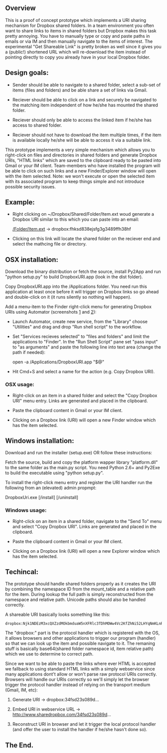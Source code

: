 ## Overview

This is a proof of concept prototype which implements a URI sharing mechanism
for Dropbox shared folders. In a team environment you often want to share links
to items in shared folders but Dropbox makes this task pretty annoying. You
have to manually type or copy and paste paths in emails or via IM and then
manually navigate to the items of interest. The experimental "Get Shareable
Link" is pretty broken as well since it gives you a (public!) shortened URL
which will re-download the item instead of pointing directly to copy you
already have in your local Dropbox folder.

## Design goals:

  - Sender should be able to navigate to a shared folder, select a sub-set of
    items (files and folders) and be able share a set of links via Gmail.

  - Reciever should be able to click on a link and securely be navigated to the
    matching item independent of how he/she has mounted the shared folder.

  - Reciever should only be able to access the linked item if he/she has access
    to shared folder.

  - Reciever should not have to download the item multiple times, if the item
    is available locally he/she will be able to access it via a suitable link.

This prototype implements a very simple mechanism which allows you to
right-click on files and directories in shared folders and generate Dropbox
URIs, "HTML links" which are saved to the clipboard ready to be pasted into
Gmail or your IM client. Team-members who have installed the program will be
able to click on such links and a new Finder/Explorer window will open with the
item selected. Note: we won't execute or open the selected item with its
associated program to keep things simple and not introduce possible security
issues.

## Example:

  - Right clicking on ~/Dropbox/Shared/Folder/Item.ext woud generate a Dropbox
    URI similar to this which you can paste into an email:

    [/Folder/Item.ext](#) -> dropbox:fhksd838ejsfg3g3489ffh38hf

  - Clicking on this link will locate the shared folder on the reciever end and
    select the mathcing file or directory.

## OSX installation:

  Download the binary distribution or fetch the source, install Py2App and run
  "python setup.py" to build DropboxURI.app (look in the dist folder).

  Copy DropboxURI.app into the /Applications folder. You need run this
  application at least once before it will trigger on Dropbox links so go ahead
  and double-click on it (it runs silently so nothing will happen).

  Add a menu-item to the Finder right-click menu for generating Dropbox URIs
  using Automator (screenshots [1][s1] and [2][s2]):

  - Launch Automator, create new service, from the "Library" choose "Utilities"
    and drag and drop "Run shell script" to the workflow.

  - Set "Services recieves selected" to "files and folders" and limit the
    applications to "Finder". In the "Run Shell Script" pane set "pass input"
    to "as arguments" and paste the following line into text area (change the
    path if needed):

      open -a /Applications/DropboxURI.app "$@"

  - Hit Cmd+S and select a name for the action (e.g. Copy Dropbox URI).

### OSX usage:

  - Right-click on an item in a shared folder and select the "Copy Dropbox URI"
    menu entry. Links are generated and placed in the clipboard.

  - Paste the clipboard content in Gmail or your IM client.

  - Clicking on a Dropbox link (URI) will open a new Finder window which has
    the item selected.

## Windows installation:

  Download and run the installer (setup.exe) OR follow these instructions:

  Fetch the source, build and copy the platform wapper library "platform.dll"
  to the same folder as the main.py script. You need Python 2.6+ and Py2Exe to
  build the executable using "python setup.py".

  To install the right-click menu entry and register the URI handler run the
  following from an (elevated) admin propmpt:

  DropboxUri.exe [/install] [/uninstall]

### Windows usage:

  - Right-click on an item in a shared folder, navigate to the "Send To" menu
    and select "Copy Dropbox URI". Links are generated and placed in the
    clipboard.

  - Paste the clipboard content in Gmail or your IM client.

  - Clicking on a Dropbox link (URI) will open a new Explorer window which has
    the item selected.

## Techincal:

The prototype should handle shared folders properly as it creates the URI by
combining the namespace ID from the mount_table and a relative path for the
item. During lookup the full path is simply reconstructed from the namespace
and relative path. Unicode paths should also be handled correctly.

A shareable URI basically looks something like this:

    dropbox:Njk1NDEzM3xcQXZzdMOkbmduaW5nXFRlc3TDhMOWw4Vc2KfZhNi52LHYqNmKLnR4dA

The "dropbox:" part is the protocol handler which is registered with the OS, it
allows browsers and other applications to trigger our program (handler) so that
we can look up the item and possible navigate to it. The remaning stuff is
basically base64(shared folder namespace id, item relative path) which we use
to determine to correct path.

Since we want to be able to paste the links where ever HTML is accepted we
fallback to using standard HTML links with a simply webservice since many
applications dont't allow or won't parse raw protocol URIs correctly. Browsers
will handle our URIs correctly so we'll simply let the browser trigger the
protocol handler instead of relying on the transport medium (Gmail, IM, etc):

1. Generate URI -> dropbox:34fsd23s089d...

2. Embed URI in webservice URL -> http://www.sharedropbox.com/34fsd23s089d...

3. Reconstruct URI in browser and let it trigger the local protocol handler
   (and offer the user to install the handler if he/she hasn't done so).

## The End.

[s1]: https://github.com/bkz/dropbox-uri/raw/master/doc/osx1.png
[s2]: https://github.com/bkz/dropbox-uri/raw/master/doc/osx2.png
